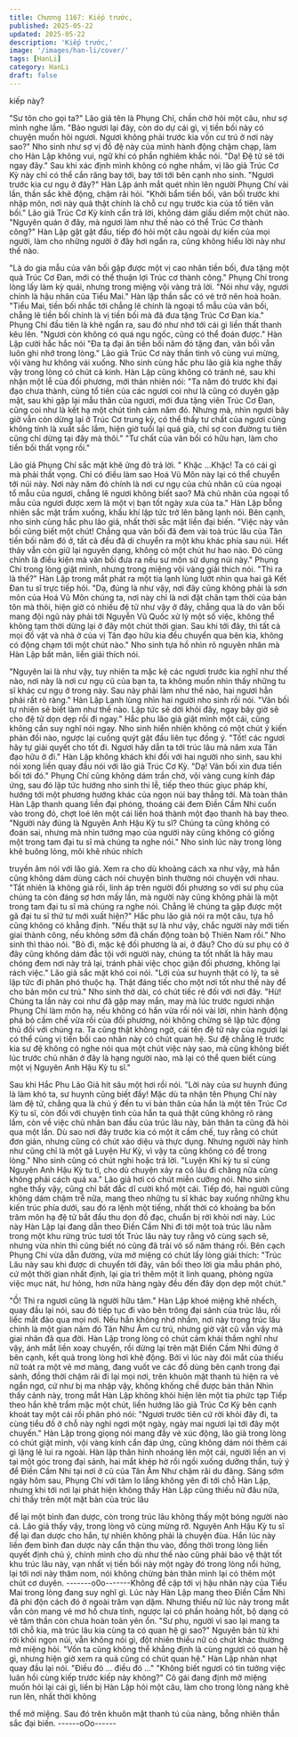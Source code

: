 ```yaml
---
title: Chương 1167: Kiếp trước,
published: 2025-05-22
updated: 2025-05-22
description: 'Kiếp trước,'
image: '/images/han-li/cover/'
tags: [HanLi]
category: HanLi
draft: false
---
```


kiếp này?

"Sư tôn cho gọi ta?" Lão giả tên là Phụng Chí, chần chờ hỏi một
câu, như sợ mình nghe lầm.
"Bảo ngươi lại đây, còn do dự cái gì, vị tiền bối này có chuyện
muốn hỏi ngươi. Ngươi không phải trước kia vốn cư trú ở nơi này
sao?"
Nho sinh như sợ vị đồ đệ này của mình hành động chậm chạp,
làm cho Hàn Lập không vui, ngữ khí có phần nghiêm khắc nói.
"Dạ! Đệ tử sẽ tới ngay đây."
Sau khi xác định mình không có nghe nhầm, vị lão giả Trúc Cơ Kỳ
này chỉ có thể cắn răng bay tới, bay tới tới bên cạnh nho sinh.
"Ngươi trước kia cư ngụ ở đây?"
Hàn Lập ánh mắt quét nhìn lên người Phụng Chí vài lần, thần sắc
khẽ động, chậm rãi hỏi.
"Khởi bẩm tiền bối, vãn bối trước khi nhập môn, nơi này quả thật
chính là chỗ cư ngụ trước kia của tổ tiên vãn bối."
Lão giả Trúc Cơ Kỳ kính cẩn trả lời, không dám giấu diếm một
chút nào.
"Nguyên quán ở đây, mà ngươi làm như thế nào có thể Trúc Cơ
thành công?" Hàn Lập gật gật đầu, tiếp đó hỏi một câu ngoài dự
kiến của mọi người, làm cho những người ở đây hơi ngẩn ra,
cũng không hiểu lời này như thế nào.

"Là do gia mẫu của vãn bối gặp được một vị cao nhân tiền bối,
đưa tặng một quả Trúc Cơ Đan, mới có thể thuận lợi Trúc cơ
thành công."
Phụng Chí trong lòng lấy làm kỳ quái, nhưng trong miệng vội vàng
trả lời.
"Nói như vậy, ngươi chính là hậu nhân của Tiểu Mai."
Hàn lập thần sắc có vẻ trở nên hoà hoãn.
"Tiểu Mai, tiền bối nhắc tới chẳng lẽ chính là ngoại tổ mẫu của
vãn bối, chẳng lẽ tiền bối chính là vị tiền bối mà đã đưa tặng Trúc
Cơ Đan kia." Phụng Chí đầu tiên là khẽ ngẩn ra, sau đó như nhớ
tới cái gì liền thất thanh kêu lên.
"Ngươi còn không có quá ngu ngốc, cũng có thể đoán được." Hàn
Lập cười hắc hắc nói
"Đa tạ đại ân tiền bối năm đó tặng đan, vãn bối vẫn luôn ghi nhớ
trong lòng."
Lão giả Trúc Cơ này thần tình vô cùng vui mừng, vội vàng hư
không vái xuống.
Nho sinh cùng hắc phu lão giả kia nghe thấy vậy trong lòng có
chút cả kinh.
Hàn Lập cũng không có tránh né, sau khi nhận một lễ của đối
phương, mới thản nhiên nói:
"Ta năm đó trước khi đại đạo chưa thành, cùng tổ tiên của các
ngươi coi như là cũng có duyên gặp mặt, sau khi gặp lại mẫu thân
của ngươi, mới đưa tặng viên Trúc Cơ Đan, cũng coi như là kết hạ
một chút tình cảm năm đó. Nhưng mà, nhìn ngươi bây giờ vẫn
còn dừng lại ở Trúc Cơ trung kỳ, có thể thấy tư chất của ngươi
cũng không tính là xuất sắc lắm, hiện giờ tuổi lại quá già, chỉ sợ
con đường tu tiên cũng chỉ dừng tại đây mà thôi."
"Tư chất của vãn bối có hữu hạn, làm cho tiền bối thất vọng rồi."

Lão giả Phụng Chí sắc mặt khẽ ửng đỏ trả lời.
" Khặc …Khặc! Ta có cái gì mà phải thất vọng. Chỉ có điều làm
sao Hoá Vũ Môn này lại có thể chuyển tới núi này. Nơi này năm
đó chính là nơi cư ngụ của chủ nhân cũ của ngoại tổ mẫu của
ngươi, chẳng lẽ ngươi không biết sao? Mà chủ nhân của ngoại tổ
mẫu của ngươi được xem là một vị bạn tốt ngày xưa của ta."
Hàn Lập bỗng nhiên sắc mặt trầm xuống, khẩu khí lập tức trở lên
băng lạnh nói.
Bên cạnh, nho sinh cùng hắc phu lão giả, nhất thời sắc mặt liền
đại biến.
"Việc này vãn bối cũng biết một chút! Chẳng qua vãn bối đã đem
vài toà trúc lâu của Tân tiền bối năm đó ở, tất cả đều đã di chuyển
ra một khu khác phía sau núi. Hết thảy vẫn còn giữ lại nguyên
dạng, không có một chút hư hao nào. Đó cũng chính là điều kiện
mà vãn bối đưa ra nếu sư môn sử dụng núi này."
Phụng Chí trong lòng giật mình, nhưng trong miệng vội vàng giải
thích nói.
"Thì ra là thế?"
Hàn Lập trong mắt phát ra một tia lạnh lùng lướt nhìn qua hai gã
Kết Đan tu sĩ trực tiếp hỏi.
"Dạ, đúng là như vậy, nơi đây cũng không phải là sơn môn của
Hoá Vũ Môn chúng ta, nơi này chỉ là nơi đặt chân tạm thời của
bản tôn mà thôi, hiện giờ có nhiều đệ tử như vậy ở đây, chẳng
qua là do vãn bối mang đội ngũ này phải tới Nguyễn Vũ Quốc xử
lý một số việc, không thể không tạm thời dừng lại ở đây một chút
thời gian. Sau khi tới đây, thì tất cả mọi đồ vật và nhà ở của vị Tân
đạo hữu kia đều chuyển qua bên kia, không có động chạm tới một
chút nào."
Nho sinh tựa hồ nhìn rõ nguyên nhân mà Hàn Lập bất mãn, liền
giải thích nói.

"Nguyên lai là như vậy, tuy nhiên ta mặc kệ các ngươi trước kia
nghĩ như thế nào, nơi này là nơi cư ngụ cũ của bạn ta, ta không
muốn nhìn thấy những tu sĩ khác cư ngụ ở trong này. Sau này
phải làm như thế nào, hai ngươi hẳn phải rất rõ ràng."
Hàn Lập Lạnh lùng nhìn hai người nho sinh rồi nói.
"Vãn bối tự nhiên sẽ biết làm như thế nào. Lập tức sẽ dời khỏi
đây, ngay bây giờ sẽ cho đệ tử dọn dẹp rồi đi ngay."
Hắc phu lão giả giật mình một cái, cũng không cần suy nghĩ nói
ngay.
Nho sinh hiển nhiên không có một chút ý kiến phản đối nào,
ngược lại cuống quýt gật đầu liên tục đồng ý.
"Tốt! các ngươi hãy tự giải quyết cho tốt đi. Ngươi hãy dẫn ta tới
trúc lâu mà năm xưa Tân đạo hữu ở đi."
Hàn Lập không khách khí đối với hai người nho sinh, sau khi nói
xong liền quay đầu nói với lão giả Trúc Cơ Kỳ.
"Dạ! Vãn bối xin đưa tiền bối tới đó."
Phụng Chí cũng không dám trần chờ, vội vàng cung kính đáp
ứng, sau đó lập tức hướng nho sinh thi lễ, tiếp theo thúc giục
pháp khí, hướng tới một phương hướng khác của ngọn núi bay
thẳng tới.
Mà toàn thân Hàn Lập thanh quang liền đại phóng, thoáng cái
đem Điền Cầm Nhi cuốn vào trong đó, chợt loé lên một cái liền
hoá thành một đạo thanh hà bay theo.
"Người này đúng là Nguyên Anh Hậu Kỳ tu sĩ? Chúng ta cũng
không có đoán sai, nhưng mà nhìn tướng mạo của người này
cũng không có giống một trong tam đại tu sĩ mà chúng ta nghe
nói."
Nho sinh lúc này trong lòng khẽ buông lỏng, môi khẽ nhúc nhích

truyền âm nói với lão giả.
Xem ra cho dù khoảng cách xa như vậy, mà hắn cũng không dám
dùng cách nói chuyện bình thường nói chuyện với nhau.
"Tất nhiên là không giả rồi, linh áp trên người đối phương so với
sư phụ của chúng ta còn đáng sợ hơn mấy lần, mà người này
cũng không phải là một trong tam đại tu sĩ mà chúng ra nghe nói.
Chẳng lẽ chúng ta gặp được một gã đại tu sĩ thứ tư mới xuất
hiện?"
Hắc phu lão giả nói ra một câu, tựa hồ cũng không có khẳng định.
"Nếu thật sự là như vậy, chắc người này mới tiến giai thành công,
nếu không sớm đã chấn động toàn bộ Thiên Nam rồi." Nho sinh
thì thào nói.
"Bỏ đi, mặc kệ đối phương là ai, ở đâu? Cho dù sư phụ có ở đây
cũng không dám đắc tội với người này, chúng ta tốt nhất là hãy
mau chóng đem nơi này trả lại, tránh phải việc chọc giận đối
phương, không lại rách việc."
Lão giả sắc mặt khó coi nói.
"Lời của sư huynh thật có lý, ta sẽ lập tức đi phân phó thuộc hạ.
Thật đáng tiếc cho một nơi tốt như thế này để cho bản môn cư
trú."
Nho sinh thở dài, có chút tiếc rẻ đối với nơi đây.
"Hừ! Chúng ta lần này coi như đã gặp may mắn, may mà lúc
trước ngươi nhận Phụng Chí làm môn hạ, nếu không có hắn vừa
rồi nói vài lời, nhìn hành động phá bỏ cấm chế vừa rồi của đối
phương, nói không chừng sẽ lập tức động thủ đối với chúng ra.
Ta cũng thật không ngờ, cái tên đệ tử này của ngươi lại có thể
cùng vị tiền bối cao nhân này có chút quan hệ. Sư đệ chẳng lẽ
trước kia sư đệ không có nghe nói qua một chút việc này sao, mà
cũng không biết lúc trước chủ nhân ở đây là hạng người nào, mà
lại có thể quen biết cùng một vị Nguyên Anh Hậu Kỳ tu sĩ."

Sau khi Hắc Phu Lão Giả hít sâu một hơi rồi nói.
"Lời này của sư huynh đúng là làm khó ta, sư huynh cũng biết
đấy! Mặc dù ta nhận tên Phụng Chí này làm đệ tử, chẳng qua là
chú ý đến tu vi bản thân của hắn là một tên Trúc Cơ Kỳ tu sĩ, còn
đối với chuyện tình của hắn ta quả thật cũng không rõ ràng lắm,
còn về việc chủ nhân ban đầu của trúc lâu này, bản thân ta cũng
đã hỏi qua một lần. Dù sao nơi đây trước kia có một ít cấm chế,
tuy rằng có chút đơn giản, nhưng cũng có chút xảo diệu và thực
dụng. Nhưng người này hình như cũng chỉ là một gã Luyện Hư
Kỳ, vì vậy ta cũng không có để trong lòng."
Nho sinh cũng có chút nghi hoặc trả lời.
"Luyện Khí kỳ tu sĩ cùng Nguyên Anh Hậu Kỳ tu tĩ, cho dù chuyện
xảy ra có lâu đi chăng nữa cũng không phải cách quá xa."
Lão giả hơi có chút miễn cưỡng nói.
Nho sinh nghe thấy vậy, cũng chỉ bất đắc dĩ cười khổ một cái.
Tiếp đó, hai người cũng không dám chậm trễ nữa, mang theo
những tu sĩ khác bay xuống những khu kiến trúc phía dưới, sau
đó ra lệnh một tiếng, nhất thời có khoảng ba bốn trăm môn hạ đệ
tử bắt đầu thu dọn đồ đạc, chuẩn bị rời khỏi nơi này.
Lúc này Hàn Lập lại đang dẫn theo Điền Cầm Nhi đi tới một toà
trúc lâu nằm trong một khu rừng trúc tươi tốt
Trúc lâu này tuy rằng vô cùng sạch sẽ, nhưng vừa nhìn thì cũng
biết nó cũng đã trải vô số năm tháng rồi.
Bên cạch Phụng Chí vừa dẫn đường, vừa mở miệng có chút lấy
lòng giải thích:
"Trúc Lâu này sau khi được di chuyển tới đây, vãn bối theo lời gia
mẫu phân phó, cứ một thời gian nhất định, lại gia trì thêm một ít
linh quang, phòng ngừa việc mục nát, hư hỏng, hơn nữa hàng
ngày đều đến đây dọn dẹp một chút."

"Ồ! Thì ra ngươi cũng là người hữu tâm."
Hàn Lập khoé miệng khẽ nhếch, quay đầu lại nói, sau đó tiếp tục
đi vào bên trông đại sảnh của trúc lâu, rồi liếc mắt đảo qua mọi
nơi.
Nếu hắn không nhớ nhầm, nơi này trong trúc lâu chính là một
gian năm đó Tân Như Âm cư trú, nhưng giờ vật cũ vẫn vậy mà
giai nhân đã qua đời.
Hàn Lập trong lòng có chút cảm khái thầm nghĩ như vậy, ánh mắt
liền xoay chuyển, rồi dừng lại trên mặt Điền Cầm Nhi đứng ở bên
cạnh, kết quả trong lòng hơi khẽ động.
Bởi vì lúc này đôi mắt của thiếu nữ toát ra một vẻ mơ màng, đang
vuốt ve các đồ dùng bên cạnh trong đại sảnh, đồng thời chậm rãi
đi lại mọi nơi, trên khuôn mặt thanh tú hiện ra vẻ ngẩn ngơ, cứ
như bị ma nhập vậy, không khống chế được bản thân
Nhìn thấy cảnh này, trong mắt Hàn Lập không khỏi hiện lên một
tia phức tạp
Tiếp theo hắn khẽ trầm mặc một chút, liền hướng lão giả Trúc Cơ
Kỳ bên cạnh khoát tay một cái rồi phân phó nói:
"Ngươi trước tiên cứ rời khỏi đây đi, ta cùng tiểu đồ ở chỗ này
nghỉ ngơi một ngày, ngày mai ngươi lại tới đây một chuyến."
Hàn Lập trong giọng nói mang đầy vẻ xúc động, lão giả trong lòng
có chút giật mình, vội vàng kính cẩn đáp ứng, cũng không dám
nói thêm cái gì lặng lẽ lui ra ngoài.
Hàn lập thân hình nhoáng lên một cái, người liền an vị tại một góc
trong đại sảnh, hai mắt khép hờ rồi ngồi xuống dưỡng thần, tuỳ ý
để Điền Cầm Nhi tại nơi ở cũ của Tân Âm Như chậm rãi du đãng.
Sáng sớm ngày hôm sau, Phụng Chí với tâm lo lắng không yên đi
tới chỗ Hàn Lập, nhưng khi tới nơi lại phát hiện không thấy Hàn
Lập cũng thiếu nữ đâu nữa, chỉ thấy trên một mặt bàn của trúc lâu

để lại một bình đan dược, còn trong trúc lâu không thấy một bóng
người nào cả.
Lão giả thấy vậy, trong lòng vô cùng mừng rỡ. Nguyên Anh Hậu
Kỳ tu sĩ để lại đan dược cho hắn, tự nhiên không phải là chuyện
đùa.
Hắn lúc này liền đem bình đan dược này cẩn thận thu vào, đồng
thời trong lòng liền quyết định chủ ý, chính mình cho dù như thế
nào cũng phải bảo vệ thật tốt khu trúc lâu này, vạn nhất vị tiền bối
này một ngày đó trong lòng nổi hứng, lại tới nơi này thăm nom,
nói không chừng bản thân mình lại có thêm một chút cơ duyên.
-------o0o-------Không đề cập tới vị hậu nhân này của Tiểu Mai trong lòng đang
suy nghĩ gì. Lúc này Hàn Lập mang theo Điền Cầm Nhi đã phi
độn cách đó ở ngoài trăm vạn dặm.
Nhưng thiếu nữ lúc này trong mắt vẫn còn mang vẻ mơ hồ chưa
tỉnh, ngược lại có phần hoảng hốt, bộ dạng có vẻ tâm thần còn
chưa hoàn toàn yên ổn.
"Sư phụ, người vì sao lại mang ta tới chỗ kia, mà trúc lâu kia cùng
ta có quan hệ gì sao?" Nguyên bản từ khi rời khỏi ngọn núi, vẫn
không nói gì, đột nhiên thiếu nữ có chút khác thường mở miệng
hỏi.
"Vốn ta cũng không thể khẳng định là cùng ngươi có quan hệ gì,
nhưng hiện giờ xem ra quả cũng có chút quan hệ."
Hàn Lập nhàn nhạt quay đầu lại nói.
"Điều đó … điều đó …"
"Không biết ngươi có tin tưởng việc luân hồi cùng kiếp trước kiếp
này không?"
Cô gái đang định mở miệng muốn hỏi lại cái gì, liền bị Hàn Lập
hỏi một câu, làm cho trong lòng nàng khẽ run lên, nhất thời không

thể mở miệng.
Sau đó trên khuôn mặt thanh tú của nàng, bỗng nhiên thần sắc
đại biến.
------oOo------
